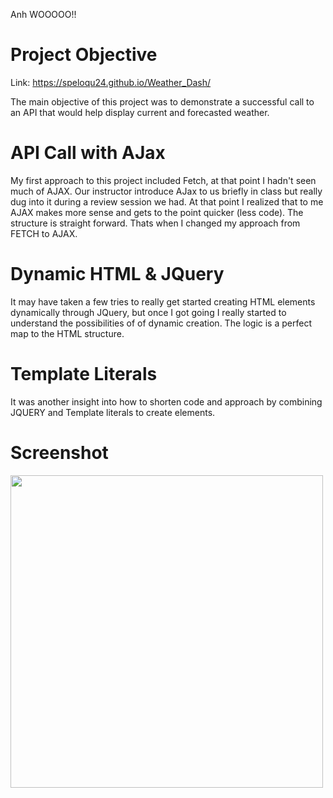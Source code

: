 Anh WOOOOO!!

# Project Objective

Link: https://speloqu24.github.io/Weather_Dash/

The main objective of this project was to demonstrate a successful call to an API that would help display current and forecasted weather.

# API Call with AJax

My first approach to this project included Fetch, at that point I hadn't seen much of AJAX. Our instructor introduce AJax to us briefly in class but really dug into it during a review session we had. At that point I realized that to me AJAX makes more sense and gets to the point quicker (less code). The structure is straight forward. Thats when I changed my approach from FETCH to AJAX.

# Dynamic HTML & JQuery

It may have taken a few tries to really get started creating HTML elements dynamically through JQuery, but once I got going I really started to understand the possibilities of of dynamic creation. The logic is a perfect map to the HTML structure.

# Template Literals

It was another insight into how to shorten code and approach by combining JQUERY and Template literals to create elements.

# Screenshot

<img src="Assets/Weather_Dashboard.png" width="500">
